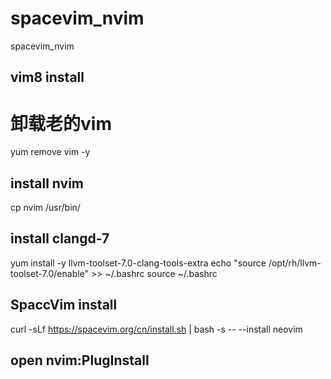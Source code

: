 # spacevim_nvim
spacevim_nvim

## vim8 install
# 卸载老的vim
yum remove vim -y

## install nvim
cp nvim /usr/bin/

## install clangd-7
yum install -y llvm-toolset-7.0-clang-tools-extra
echo "source /opt/rh/llvm-toolset-7.0/enable" >> ~/.bashrc
source ~/.bashrc

## SpaccVim install
curl -sLf https://spacevim.org/cn/install.sh | bash -s -- --install neovim

## open nvim:PlugInstall
